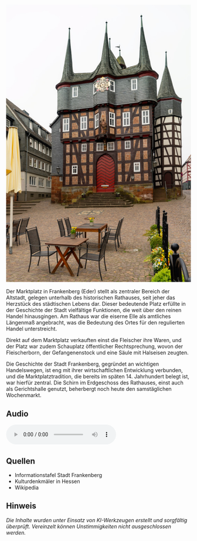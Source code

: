 ![Marktplatz](./images/frankenberg/p28.jpg)

Der Marktplatz in Frankenberg (Eder) stellt als zentraler Bereich der Altstadt, gelegen unterhalb des historischen Rathauses, seit jeher das Herzstück des städtischen Lebens dar. Dieser bedeutende Platz erfüllte in der Geschichte der Stadt vielfältige Funktionen, die weit über den reinen Handel hinausgingen. Am Rathaus war die eiserne Elle als amtliches Längenmaß angebracht, was die Bedeutung des Ortes für den regulierten Handel unterstreicht.

Direkt auf dem Marktplatz verkauften einst die Fleischer ihre Waren, und der Platz war zudem Schauplatz öffentlicher Rechtsprechung, wovon der Fleischerborn, der Gefangenenstock und eine Säule mit Halseisen zeugten.

Die Geschichte der Stadt Frankenberg, gegründet an wichtigen Handelswegen, ist eng mit ihrer wirtschaftlichen Entwicklung verbunden, und die Marktplatztradition, die bereits im späten 14. Jahrhundert belegt ist, war hierfür zentral. Die Schirn im Erdgeschoss des Rathauses, einst auch als Gerichtshalle genutzt, beherbergt noch heute den samstäglichen Wochenmarkt.

## Audio

<audio controls class="full-width-audio">
  <source src="locales/frankenberg/de/p28.mp3" type="audio/mpeg">
  Dein Browser unterstützt kein Audioelement.
</audio>

## Quellen

- Informationstafel Stadt Frankenberg
- Kulturdenkmäler in Hessen
- Wikipedia

## Hinweis

_Die Inhalte wurden unter Einsatz von KI-Werkzeugen erstellt und sorgfältig überprüft. Vereinzelt können Unstimmigkeiten nicht ausgeschlossen werden._